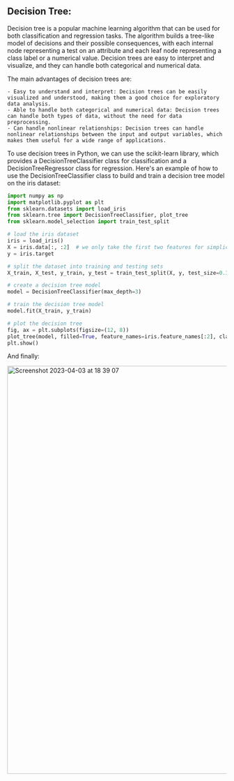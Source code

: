 ## Decision Tree:
Decision tree is a popular machine learning algorithm that can be used for both classification and regression tasks. The algorithm builds a tree-like model of decisions and their possible consequences, with each internal node representing a test on an attribute and each leaf node representing a class label or a numerical value. Decision trees are easy to interpret and visualize, and they can handle both categorical and numerical data.

The main advantages of decision trees are:

    - Easy to understand and interpret: Decision trees can be easily visualized and understood, making them a good choice for exploratory data analysis.
    - Able to handle both categorical and numerical data: Decision trees can handle both types of data, without the need for data preprocessing.
    - Can handle nonlinear relationships: Decision trees can handle nonlinear relationships between the input and output variables, which makes them useful for a wide range of applications.

To use decision trees in Python, we can use the scikit-learn library, which provides a DecisionTreeClassifier class for classification and a DecisionTreeRegressor class for regression. Here's an example of how to use the DecisionTreeClassifier class to build and train a decision tree model on the iris dataset:

```python
import numpy as np
import matplotlib.pyplot as plt
from sklearn.datasets import load_iris
from sklearn.tree import DecisionTreeClassifier, plot_tree
from sklearn.model_selection import train_test_split

# load the iris dataset
iris = load_iris()
X = iris.data[:, :2]  # we only take the first two features for simplicity
y = iris.target

# split the dataset into training and testing sets
X_train, X_test, y_train, y_test = train_test_split(X, y, test_size=0.3)

# create a decision tree model
model = DecisionTreeClassifier(max_depth=3)

# train the decision tree model
model.fit(X_train, y_train)

# plot the decision tree
fig, ax = plt.subplots(figsize=(12, 8))
plot_tree(model, filled=True, feature_names=iris.feature_names[:2], class_names=iris.target_names)
plt.show()
```
And finally: 

<img width="936" alt="Screenshot 2023-04-03 at 18 39 07" src="https://user-images.githubusercontent.com/109058050/229573167-6c3c4e4f-d29e-43f7-b4a1-25a66be5db7a.png">
